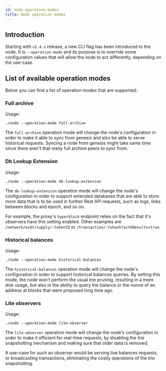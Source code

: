 ```yaml
---
id: node-operation-modes
title: Node operation modes
---
```


## Introduction

Starting with `v1.4.x` release, a new CLI flag has been introduced to the node. It is `--operation-mode` and its purpose 
is to override some configuration values that will allow the node to act differently, depending on the use-case.

## List of available operation modes

Below you can find a list of operation modes that are supported:

### Full archive

Usage:
```
./node --operation-mode full-archive
```

The `full-archive` operation mode will change the node's configuration in order to make it able to sync from genesis and also
be able to serve historical requests. 
Syncing a node from genesis might take same time since there aren't that many full archive peers to sync from. 

### Db Lookup Extension

Usage:
```
./node --operation-mode db-lookup-extension
```

The `db-lookup-extension` operation mode will change the node's configuration in order to support extended databases that are 
able to store more data that is to be used in further Rest API requests, such as logs, links between blocks and epoch, and so on.

For example, the proxy's `hyperblock` endpoint relies on the fact that it's observers have this setting enabled. Other examples 
are `/network/esdt/supply/:tokenID` or `/transaction/:txhash?withResults=true`. 

### Historical balances

Usage:
```
./node --operation-mode historical-balances
```

The `historical-balances` operation mode will change the node's configuration in order to support historical balances queries. 
By setting this mode, the node won't perform the usual trie pruning, resulting in a more disk usage, but also in 
the ability to query the balance or the nonce of an address at blocks that were proposed long time ago. 

### Lite observers

Usage:
```
./node --operation-mode lite-observer
```

The `lite-observer` operation mode will change the node's configuration in order to make it efficient for real-time requests, 
by disabling the trie snapshotting mechanism and making sure that older data is removed. 

A use-case for such an observer would be serving live balances requests, or broadcasting transactions, eliminating the costly operations 
of the trie snapshotting.
